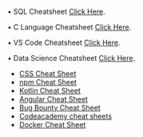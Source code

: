 • SQL Cheatsheet [Click Here](https://drive.google.com/file/d/1gvR5KLJRcvwekvt9ZcEZqklE_KXrA8Nd/view?usp=sharing).

• C Language Cheatsheet [Click Here](https://drive.google.com/file/d/1bniMdRKhLWFCGQ0g02LXb28uSBar_6UR/view?usp=sharing).

• VS Code Cheatsheet [Click Here](https://drive.google.com/file/d/1DIt5oDTKQEkD0Gt9yFOrGDeGYG5h0GmY/view?usp=sharing).

• Data Science Cheatsheet [Click Here](https://drive.google.com/file/d/1BeqjpdW9wgDDMGKcXTEaJeyuhiUANKKj/view?usp=sharing).

- [CSS Cheat Sheet](https://htmlcheatsheet.com/css/)
- [npm Cheat Sheet](https://media.jfrog.com/wp-content/uploads/2021/08/23165237/JFrog_NPM_CheatSheet_V4.pdf)
- [Kotlin Cheat Sheet](https://kt.academy/Kotlin_Cheat_Sheet.pdf)
- [Angular Cheat Sheet](https://angular.io/guide/cheatsheet)
- [Bug Bounty Cheat Sheet](https://kathan19.gitbook.io/howtohunt/)
- [Codeacademy cheat sheets](https://www.codecademy.com/resources/cheatsheets/all)
- [Docker Cheat Sheet](https://github.com/wsargent/docker-cheat-sheet)

